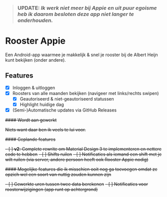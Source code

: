 > ### UPDATE: *Ik werk niet meer bij Appie en uit puur egoisme heb ik daarom besloten deze app niet langer te onderhouden.*

# Rooster Appie

Een Android-app waarmee je makkelijk & snel je rooster bij de Albert Heijn kunt bekijken (onder andere).

## Features

- [x] Inloggen & uitloggen
- [x] Roosters van alle maanden bekijken (navigeer met links/rechts swipen)
    - [x] Geautoriseerd & niet-geautoriseerd statussen
    - [x] Highlight huidige dag
- [x] (Semi-)Automatische updates via GitHub Releases

~~#### Wordt aan gewerkt~~

~~Niets want daar ben ik veels te lui voor.~~

~~#### Geplande features~~

~~- [ ] **v2**: Complete rewrite om Material Design 3 te implementeren en nettere code te hebben~~
~~- [ ] Shifts ruilen~~
  ~~- [ ] Notificaties als iemand een shift met je wilt ruilen (via server, 
  andere persoon heeft ook Rooster Appie nodig)~~

~~#### Mogelijke features die ik misschien ooit nog ga toevoegen omdat ze opzich wel een soort van nuttig zouden kunnen zijn~~

~~- [ ] Gewerkte uren tussen twee data berekenen~~
~~- [ ] Notificaties voor roosterwijzigingen (app runt op achtergrond)~~
